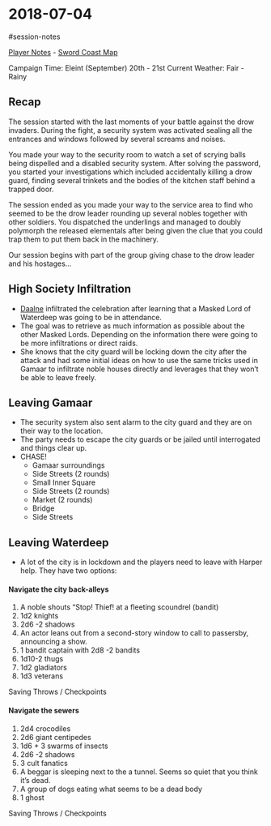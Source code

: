 # 2018-07-04

\#session-notes 

[Player Notes](https://docs.google.com/document/d/1flIOt9zdcujPfELxJ2z20Bst9zLwX4JnkvmETBPIbRU/edit#heading=h.qklgz8xzl35d) - [Sword Coast Map](https://cdn.discordapp.com/attachments/780951050278010910/799399197442965604/skt03-thenorth.jpg)

Campaign Time: Eleint (September) 20th - 21st
Current Weather: Fair - Rainy

## Recap

The session started with the last moments of your battle against the drow invaders. During the fight, a security system was activated sealing all the entrances and windows followed by several screams and noises.

You made your way to the security room to watch a set of scrying balls being dispelled and a disabled security system. After solving the password, you started your investigations which included accidentally killing a drow guard, finding several trinkets and the bodies of the kitchen staff behind a trapped door.

The session ended as you made your way to the service area to find who seemed to be the drow leader rounding up several nobles together with other soldiers. You dispatched the underlings and managed to doubly polymorph the released elementals after being given the clue that you could trap them to put them back in the machinery. 

Our session begins with part of the group giving chase to the drow leader and his hostages…

## High Society Infiltration

* [Daalne](..\NPC\Daalne.md) infiltrated the celebration after learning that a Masked Lord of Waterdeep was going to be in attendance.
* The goal was to retrieve as much information as possible about the other Masked Lords. Depending on the information there were going to be more infiltrations or direct raids.
* She knows that the city guard will be locking down the city after the attack and had some initial ideas on how to use the same tricks used in Gamaar to infiltrate noble houses directly and leverages that they won’t be able to leave freely.

## Leaving Gamaar

* The security system also sent alarm to the city guard and they are on their way to the location.
* The party needs to escape the city guards or be jailed until interrogated and things clear up.
* CHASE!
  * Gamaar surroundings
  * Side Streets (2 rounds)
  * Small Inner Square
  * Side Streets (2 rounds)
  * Market (2 rounds)
  * Bridge
  * Side Streets

## Leaving Waterdeep

* A lot of the city is in lockdown and the players need to leave with Harper help. They have two options:

#### Navigate the city back-alleys

1. A noble shouts “Stop! Thief! at a fleeting scoundrel (bandit)
1. 1d2 knights
1. 2d6 -2 shadows 
1. An actor leans out from a second-story window to call to passersby, announcing a show.
1. 1 bandit captain with 2d8 -2  bandits
1. 1d10-2 thugs
1. 1d2 gladiators
1. 1d3 veterans

Saving Throws / Checkpoints

#### Navigate the sewers

1. 2d4 crocodiles
1. 2d6 giant centipedes
1. 1d6 + 3 swarms of insects
1. 2d6 -2 shadows
1. 3 cult fanatics
1. A beggar is sleeping next to the a tunnel. Seems so quiet that you think it’s dead.
1. A group of dogs eating what seems to be a dead body
1. 1 ghost

Saving Throws / Checkpoints
